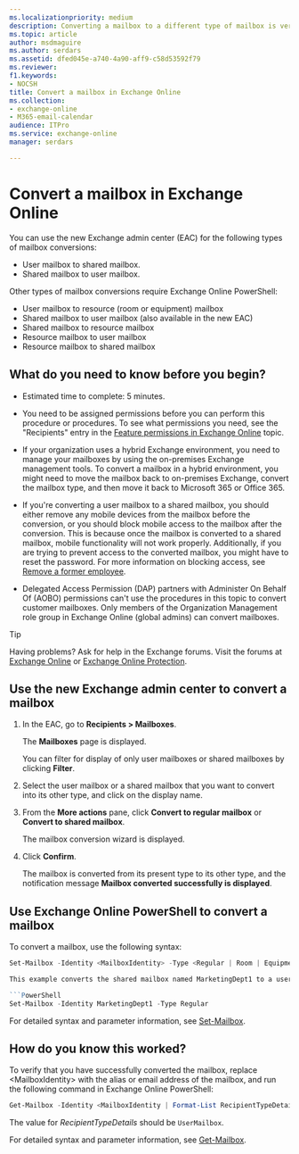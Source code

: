 ```yaml
---
ms.localizationpriority: medium
description: Converting a mailbox to a different type of mailbox is very similar to the experience in earlier versions of Exchange. You must still use the Set-Mailbox cmdlet in Exchange Online PowerShell to do the conversion.
ms.topic: article
author: msdmaguire
ms.author: serdars
ms.assetid: dfed045e-a740-4a90-aff9-c58d53592f79
ms.reviewer: 
f1.keywords:
- NOCSH
title: Convert a mailbox in Exchange Online
ms.collection: 
- exchange-online
- M365-email-calendar
audience: ITPro
ms.service: exchange-online
manager: serdars

---
```


# Convert a mailbox in Exchange Online

You can use the new Exchange admin center (EAC) for the following types of mailbox conversions:

- User mailbox to shared mailbox.
- Shared mailbox to user mailbox.

Other types of mailbox conversions require Exchange Online PowerShell:

- User mailbox to resource (room or equipment) mailbox
- Shared mailbox to user mailbox (also available in the new EAC)
- Shared mailbox to resource mailbox
- Resource mailbox to user mailbox
- Resource mailbox to shared mailbox

## What do you need to know before you begin?

- Estimated time to complete: 5 minutes.

- You need to be assigned permissions before you can perform this procedure or procedures. To see what permissions you need, see the "Recipients" entry in the [Feature permissions in Exchange Online](../../permissions-exo/feature-permissions.md) topic.

- If your organization uses a hybrid Exchange environment, you need to manage your mailboxes by using the on-premises Exchange management tools. To convert a mailbox in a hybrid environment, you might need to move the mailbox back to on-premises Exchange, convert the mailbox type, and then move it back to Microsoft 365 or Office 365.

- If you're converting a user mailbox to a shared mailbox, you should either remove any mobile devices from the mailbox before the conversion, or you should block mobile access to the mailbox after the conversion. This is because once the mailbox is converted to a shared mailbox, mobile functionality will not work properly. Additionally, if you are trying to prevent access to the converted mailbox, you might have to reset the password. For more information on blocking access, see [Remove a former employee](/microsoft-365/admin/add-users/remove-former-employee).

- Delegated Access Permission (DAP) partners with Administer On Behalf Of (AOBO) permissions can't use the procedures in this topic to convert customer mailboxes. Only members of the Organization Management role group in Exchange Online (global admins) can convert mailboxes.

> [!TIP]
> Having problems? Ask for help in the Exchange forums. Visit the forums at [Exchange Online](https://social.technet.microsoft.com/forums/msonline/home?forum=onlineservicesexchange) or [Exchange Online Protection](https://social.technet.microsoft.com/forums/forefront/home?forum=FOPE).

## Use the new Exchange admin center to convert a mailbox

1. In the EAC, go to **Recipients >  Mailboxes**.

   The **Mailboxes** page is displayed.

   You can filter for display of only user mailboxes or shared mailboxes by clicking **Filter**.

2. Select the user mailbox or a shared mailbox that you want to convert into its other type, and click on the display name.

3. From the **More actions** pane, click **Convert to regular mailbox** or **Convert to shared mailbox**.

   The mailbox conversion wizard is displayed.
 
4. Click **Confirm**.

   The mailbox is converted from its present type to its other type, and the notification message **Mailbox converted successfully is displayed**.

## Use Exchange Online PowerShell to convert a mailbox

To convert a mailbox, use the following syntax:

```PowerShell
Set-Mailbox -Identity <MailboxIdentity> -Type <Regular | Room | Equipment | Shared>

This example converts the shared mailbox named MarketingDept1 to a user mailbox.

```PowerShell
Set-Mailbox -Identity MarketingDept1 -Type Regular
```

For detailed syntax and parameter information, see [Set-Mailbox](/powershell/module/exchange/set-mailbox).

## How do you know this worked?

To verify that you have successfully converted the mailbox, replace \<MailboxIdentity\> with the alias or email address of the mailbox, and run the following command in Exchange Online PowerShell:

```PowerShell
Get-Mailbox -Identity <MailboxIdentity | Format-List RecipientTypeDetails
```

The value for _RecipientTypeDetails_ should be `UserMailbox`.

For detailed syntax and parameter information, see [Get-Mailbox](/powershell/module/exchange/get-mailbox).
